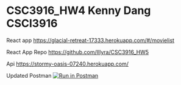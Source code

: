 # CSC3916_HW4 Kenny Dang CSCI3916 
React app
https://glacial-retreat-17333.herokuapp.com/#/movielist

React App Repo
https://github.com/Illyra/CSC3916_HW5


Api
https://stormy-oasis-07240.herokuapp.com/


Updated Postman
[![Run in Postman](https://run.pstmn.io/button.svg)](https://app.getpostman.com/run-collection/fb59e32334757f7bf229?action=collection%2Fimport)
